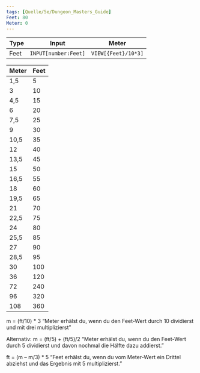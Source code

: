 ```yaml
---
tags: [Quelle/5e/Dungeon_Masters_Guide]
Feet: 80
Meter: 0
---
```

| Type | Input                | Meter               |
| ---- | -------------------- | ------------------- |
| Feet | `INPUT[number:Feet]` | `VIEW[{Feet}/10*3]` |

| Meter | Feet |
| ----- | ---- |
| 1,5   | 5    |
| 3     | 10   |
| 4,5   | 15   |
| 6     | 20   |
| 7,5   | 25   |
| 9     | 30   |
| 10,5  | 35   |
| 12    | 40   |
| 13,5  | 45   |
| 15    | 50   |
| 16,5  | 55   |
| 18    | 60   |
| 19,5  | 65   |
| 21    | 70   |
| 22,5  | 75   |
| 24    | 80   |
| 25,5  | 85   |
| 27    | 90   |
| 28,5  | 95   |
| 30    | 100  |
| 36    | 120  |
| 72    | 240  |
| 96    | 320  |
| 108   | 360  |

m = (ft/10) * 3
“Meter erhälst du, wenn du den Feet-Wert durch 10 dividierst und mit drei multiplizierst”

Alternativ:
m = (ft/5) + (ft/5)/2
“Meter erhälst du, wenn du den Feet-Wert durch 5 dividierst und davon nochmal die Hälfte dazu addierst.”

ft = (m – m/3) * 5
“Feet erhälst du, wenn du vom Meter-Wert ein Drittel abziehst und das Ergebnis mit 5 multiplizierst.”